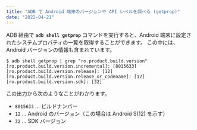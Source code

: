 ```yaml
---
title: "ADB で Android 端末のバージョンや API レベルを調べる (getprop)"
date: "2022-04-21"
---
```


ADB 経由で __`adb shell getprop`__ コマンドを実行すると、Android 端末に設定されたシステムプロパティの一覧を取得することができます。
この中には、Android バージョンの情報も含まれています。

```console
$ adb shell getprop | grep "ro.product.build.version"
[ro.product.build.version.incremental]: [8015633]
[ro.product.build.version.release]: [12]
[ro.product.build.version.release_or_codename]: [12]
[ro.product.build.version.sdk]: [32]
```

この出力から次のようなことがわかります。

- `8015633` ... ビルドナンバー
- `12` ... Android のバージョン（この場合は Android S(12) を示す）
- `32` ... SDK バージョン

